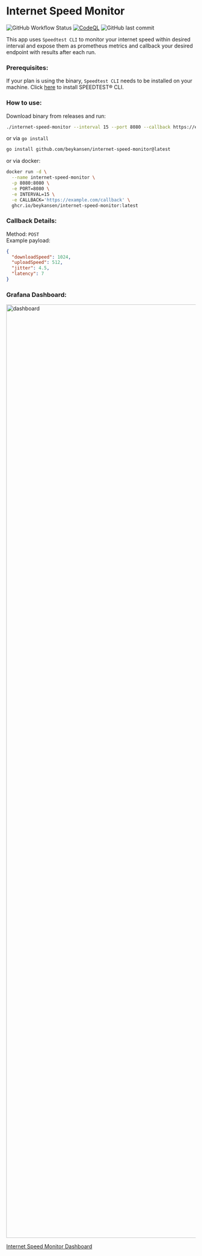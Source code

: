 # Internet Speed Monitor
![GitHub Workflow Status](https://img.shields.io/github/workflow/status/beykansen/internet-speed-monitor/build_and_push)
[![CodeQL](https://github.com/beykansen/internet-speed-monitor/actions/workflows/codeql-analysis.yml/badge.svg)](https://github.com/beykansen/internet-speed-monitor/actions/workflows/codeql-analysis.yml)
![GitHub last commit](https://img.shields.io/github/last-commit/beykansen/internet-speed-monitor)

This app uses ``Speedtest CLI`` to monitor your internet speed within desired interval 
and expose them as prometheus metrics and callback your desired endpoint with results after each run.

### Prerequisites:
If your plan is using the binary, ``Speedtest CLI`` needs to be installed on your machine. Click [here](https://www.speedtest.net/tr/apps/cli) to install SPEEDTEST® CLI.


### How to use:
Download binary from releases and run:
```bash
./internet-speed-monitor --interval 15 --port 8080 --callback https://example.com/callback
```
or via ``go install``
```bash
go install github.com/beykansen/internet-speed-monitor@latest
```
or via docker:
```bash
docker run -d \
  --name internet-speed-monitor \
  -p 8080:8080 \
  -e PORT=8080 \
  -e INTERVAL=15 \
  -e CALLBACK='https://example.com/callback' \
  ghcr.io/beykansen/internet-speed-monitor:latest
```

### Callback Details:
Method: ``POST`` <br />
Example payload:
```json
{
  "downloadSpeed": 1024,
  "uploadSpeed": 512,
  "jitter": 4.5,
  "latency": 7
}
```

### Grafana Dashboard:
<img width="2484" alt="dashboard" src="https://user-images.githubusercontent.com/7861440/193432808-25db9811-c0cc-4916-bdb9-e49b1fb1686f.png">

[Internet Speed Monitor Dashboard](https://grafana.com/grafana/dashboards/17105)

